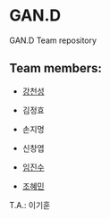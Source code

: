 # GAN.D
GAN.D Team repository

## Team members:

* [강천성](https://github.com/kcs93023)

* 김정효

* 손지명

* 신창엽

* [임진수](https://github.com/Jinsu-L)

* [조혜민](https://github.com/pkh091)

T.A.: 이기훈

